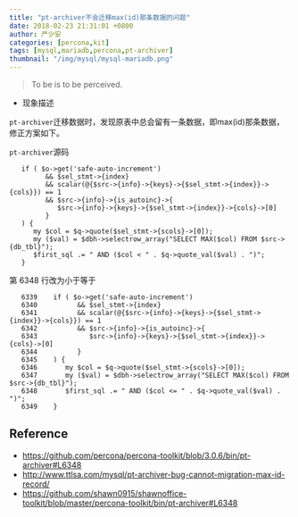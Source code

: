 ```yaml
---
title: "pt-archiver不会迁移max(id)那条数据的问题"
date: 2018-02-23 21:31:01 +0800
author: 严少安
categories: [percona,kit]
tags: [mysql,mariadb,percona,pt-archiver]
thumbnail: "/img/mysql/mysql-mariadb.png"
---
```


> To be is to be perceived.


- 现象描述

`pt-archiver`迁移数据时，发现原表中总会留有一条数据，即max(id)那条数据，修正方案如下。


`pt-archiver`源码

```perl5
   if ( $o->get('safe-auto-increment')
         && $sel_stmt->{index}
         && scalar(@{$src->{info}->{keys}->{$sel_stmt->{index}}->{cols}}) == 1
         && $src->{info}->{is_autoinc}->{
            $src->{info}->{keys}->{$sel_stmt->{index}}->{cols}->[0]
         }
   ) {
      my $col = $q->quote($sel_stmt->{scols}->[0]);
      my ($val) = $dbh->selectrow_array("SELECT MAX($col) FROM $src->{db_tbl}");
      $first_sql .= " AND ($col < " . $q->quote_val($val) . ")";
   }
```

第 6348 行改为小于等于

```perl5
   6339    if ( $o->get('safe-auto-increment')
   6340          && $sel_stmt->{index}
   6341          && scalar(@{$src->{info}->{keys}->{$sel_stmt->{index}}->{cols}}) == 1
   6342          && $src->{info}->{is_autoinc}->{
   6343             $src->{info}->{keys}->{$sel_stmt->{index}}->{cols}->[0]
   6344          }
   6345    ) {
   6346       my $col = $q->quote($sel_stmt->{scols}->[0]);
   6347       my ($val) = $dbh->selectrow_array("SELECT MAX($col) FROM $src->{db_tbl}");
   6348       $first_sql .= " AND ($col <= " . $q->quote_val($val) . ")";
   6349    }
```


## Reference

- https://github.com/percona/percona-toolkit/blob/3.0.6/bin/pt-archiver#L6348
- http://www.ttlsa.com/mysql/pt-archiver-bug-cannot-migration-max-id-record/
- https://github.com/shawn0915/shawnoffice-toolkit/blob/master/percona-toolkit/bin/pt-archiver#L6348
